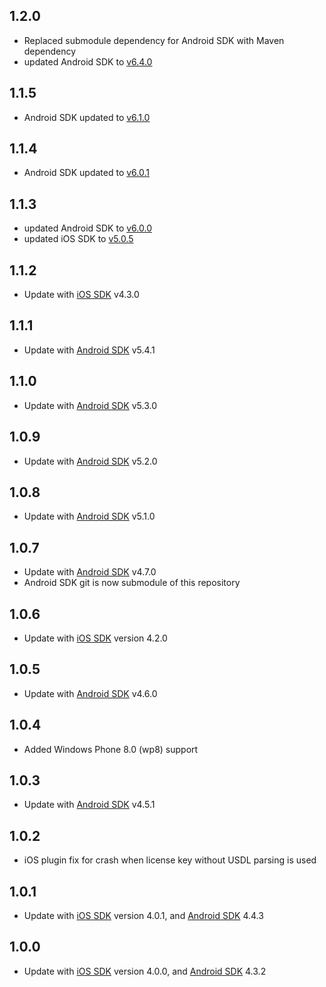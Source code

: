 ## 1.2.0
- Replaced submodule dependency for Android SDK with Maven dependency
- updated Android SDK to [v6.4.0](https://github.com/PDF417/pdf417-android/releases/tag/6.4.0)
## 1.1.5
- Android SDK updated to [v6.1.0](https://github.com/PDF417/pdf417-android/releases/tag/v6.1.0)

## 1.1.4
- Android SDK updated to [v6.0.1](https://github.com/PDF417/pdf417-android/releases/tag/v6.0.1)

## 1.1.3
- updated Android SDK to [v6.0.0](https://github.com/PDF417/pdf417-android/releases/tag/v6.0.0)
- updated iOS SDK to [v5.0.5](https://github.com/PDF417/pdf417-ios/releases/tag/v5.0.5)

## 1.1.2
- Update with [iOS SDK](https://github.com/PDF417/pdf417-ios/releases/tag/v4.3.0) v4.3.0

## 1.1.1
- Update with [Android SDK](https://github.com/PDF417/pdf417-android) v5.4.1

## 1.1.0
- Update with [Android SDK](https://github.com/PDF417/pdf417-android) v5.3.0

## 1.0.9
- Update with [Android SDK](https://github.com/PDF417/pdf417-android) v5.2.0

## 1.0.8
- Update with [Android SDK](https://github.com/PDF417/pdf417-android) v5.1.0

## 1.0.7
- Update with [Android SDK](https://github.com/PDF417/pdf417-android) v4.7.0
- Android SDK git is now submodule of this repository

## 1.0.6
- Update with [iOS SDK](https://github.com/PDF417/pdf417-ios) version 4.2.0

## 1.0.5
- Update with [Android SDK](https://github.com/PDF417/pdf417-android) v4.6.0

## 1.0.4
- Added Windows Phone 8.0 (wp8) support 

## 1.0.3
- Update with [Android SDK](https://github.com/PDF417/pdf417-android) v4.5.1

## 1.0.2
- iOS plugin fix for crash when license key without USDL parsing is used

## 1.0.1

- Update with [iOS SDK](https://github.com/PDF417/pdf417-ios) version 4.0.1, and [Android SDK](https://github.com/PDF417/pdf417-android) 4.4.3

## 1.0.0

- Update with [iOS SDK](https://github.com/PDF417/pdf417-ios) version 4.0.0, and [Android SDK](https://github.com/PDF417/pdf417-android) 4.3.2
